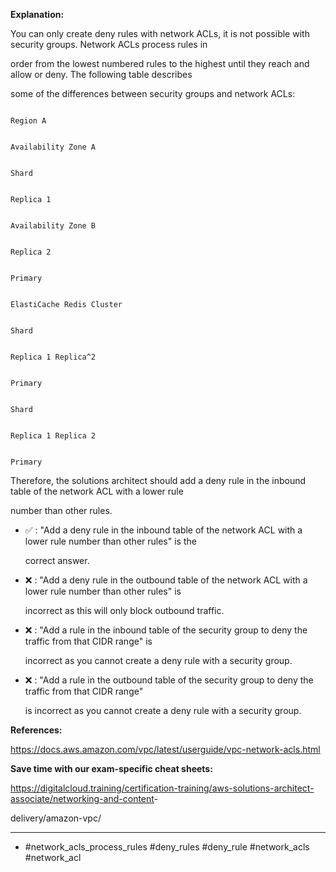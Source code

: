 **Explanation:**

You can only create deny rules with network ACLs, it is not possible with security groups. Network ACLs process rules in

order from the lowest numbered rules to the highest until they reach and allow or deny. The following table describes

some of the differences between security groups and network ACLs:

```

Region A

```

```

Availability Zone A

```

```

Shard

```

```

Replica 1

```

```

Availability Zone B

```

```

Replica 2

```

```

Primary

```

```

ElastiCache Redis Cluster

```

```

Shard

```

```

Replica 1 Replica^2

```

```

Primary

```

```

Shard

```

```

Replica 1 Replica 2

```

```

Primary

```

Therefore, the solutions architect should add a deny rule in the inbound table of the network ACL with a lower rule

number than other rules.

- ✅ :  "Add a deny rule in the inbound table of the network ACL with a lower rule number than other rules" is the

  correct answer.

- ❌ :  "Add a deny rule in the outbound table of the network ACL with a lower rule number than other rules" is

  incorrect as this will only block outbound traffic.

- ❌ :  "Add a rule in the inbound table of the security group to deny the traffic from that CIDR range" is

  incorrect as you cannot create a deny rule with a security group.

- ❌ :  "Add a rule in the outbound table of the security group to deny the traffic from that CIDR range"

  is incorrect as you cannot create a deny rule with a security group.

**References:**

<https://docs.aws.amazon.com/vpc/latest/userguide/vpc-network-acls.html>

**Save time with our exam-specific cheat sheets:**

<https://digitalcloud.training/certification-training/aws-solutions-architect-associate/networking-and-content>-

delivery/amazon-vpc/

----

- #network_acls_process_rules #deny_rules #deny_rule #network_acls #network_acl
